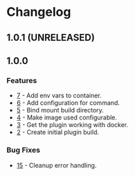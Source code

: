 # Changelog

## 1.0.1 (UNRELEASED)

## 1.0.0

### Features

* [7](https://github.com/cma-arnold/gocd-docker-exec-plugin/issues/6) - Add env vars to container.
* [6](https://github.com/cma-arnold/gocd-docker-exec-plugin/issues/6) - Add configuration for command.
* [5](https://github.com/cma-arnold/gocd-docker-exec-plugin/issues/5) - Bind mount build directory.
* [4](https://github.com/cma-arnold/gocd-docker-exec-plugin/issues/4) - Make image used configurable.
* [3](https://github.com/cma-arnold/gocd-docker-exec-plugin/issues/3) - Get the plugin working with docker.
* [2](https://github.com/cma-arnold/gocd-docker-exec-plugin/issues/2) - Create initial plugin build.

### Bug Fixes

* [15](https://github.com/cma-arnold/gocd-docker-exec-plugin/issues/6) - Cleanup error handling.
